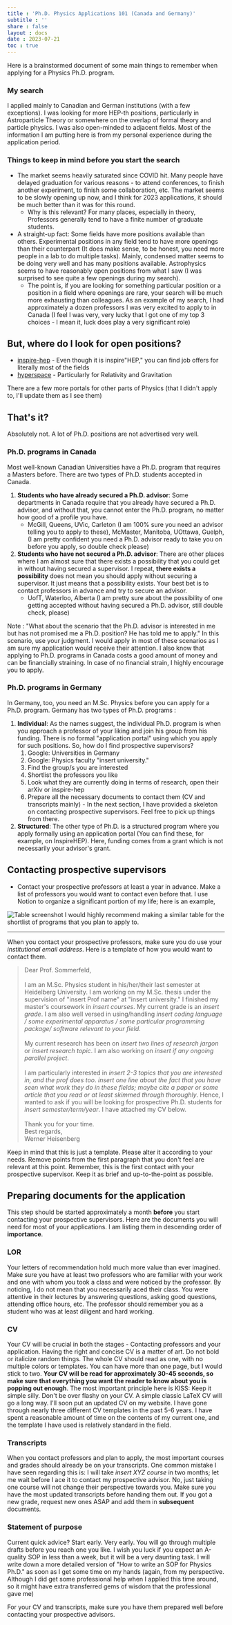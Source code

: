 ```yaml
---
title : 'Ph.D. Physics Applications 101 (Canada and Germany)'
subtitle : ''
share : false
layout : docs
date : 2023-07-21
toc : true
---
```


Here is a brainstormed document of some main things to remember when applying for a Physics Ph.D. program. 

###  My search 
I applied mainly to Canadian and German institutions (with a few exceptions). I was looking for more HEP-th positions, particularly in Astroparticle Theory or somewhere on the overlap of formal theory and particle physics. I was also open-minded to adjacent fields. Most of the information I am putting here is from my personal experience during the application period. 

###  Things to keep in mind before you start the search 
- The market seems heavily saturated since COVID hit. Many people have delayed graduation for various reasons - to attend conferences, to finish another experiment, to finish some collaboration, etc. The market seems to be slowly opening up now, and I think for 2023 applications, it should be much better than it was for this round. 
  - Why is this relevant? For many places, especially in theory, Professors generally tend to have a finite number of graduate students. 
- A straight-up fact: Some fields have more positions available than others. Experimental positions in any field tend to have more openings than their counterpart (It does make sense, to be honest, you need more people in a lab to do multiple tasks). Mainly, condensed matter seems to be doing very well and has many positions available. Astrophysics seems to have reasonably open positions from what I saw (I was surprised to see quite a few openings during my search). 
	- The point is, if you are looking for something particular position or a position in a field where openings are rare, your search will be much more exhausting than colleagues. As an example of my search, I had approximately a dozen professors I was very excited to apply to in Canada (I feel I was very, very lucky that I got one of my top 3 choices - I mean it, luck does play a very significant role)

	
##  But, where do I look for open positions?  
- [inspire-hep](https://inspirehep.net/jobs?sort=mostrecent&size=25&page=1&rank=PHD) - Even though it is inspire"HEP," you can find job offers for literally most of the fields
- [hyperspace](https://hyperspace.uni-frankfurt.de/) - Particularly for Relativity and Gravitation

There are a few more portals for other parts of Physics (that I didn't apply to, I'll update them as I see them)
##  That's it? 
Absolutely not. A lot of Ph.D. positions are not advertised very well. 

###  Ph.D. programs in Canada
Most well-known Canadian Universities have a Ph.D. program that requires a Masters before. There are two types of Ph.D. students accepted in Canada. 

1.  **Students who have already secured a Ph.D. advisor**: Some departments in Canada require that you already have secured a Ph.D. advisor, and without that, you cannot enter the Ph.D. program, no matter how good of a profile you have.
	-  McGill, Queens, UVic, Carleton (I am 100% sure you need an advisor telling you to apply to these), McMaster, Manitoba, UOttawa, Guelph,  (I am pretty confident you need a Ph.D. advisor ready to take you on before you apply, so double check please)
2. **Students who have not secured a Ph.D. advisor**: There are other places where I am almost sure that there exists a possibility that you could get in without having secured a supervisor. I repeat, **there exists a possibility** does not mean you should apply without securing a supervisor. It just means that a possibility exists. Your best bet is to contact professors in advance and try to secure an advisor.
	- UofT, Waterloo, Alberta  (I am pretty sure about the possibility of one getting accepted without having secured a Ph.D. advisor, still double check, please)

Note : "What about the scenario that the Ph.D. advisor is interested in me but has not promised me a Ph.D. position? He has told me to apply." In this scenario, use your judgment. I would apply in most of these scenarios as I am sure my application would receive their attention. I also know that applying to Ph.D. programs in Canada costs a good amount of money and can be financially straining. In case of no financial strain, I highly encourage you to apply. 

###  Ph.D. programs in Germany 
	
In Germany, too, you need an M.Sc. Physics before you can apply for a Ph.D. program. Germany has two types of Ph.D. programs :  

1. **Individual**: As the names suggest, the individual Ph.D. program is when you approach a professor of your liking and join his group from his funding. There is no formal "application portal" using which you apply for such positions. So, how do I find prospective supervisors? 
	1. Google: Universities in Germany
	2. Google: Physics faculty "insert university."
	3. Find the group/s you are interested
	4. Shortlist the professors you like
	5. Look what they are currently doing in terms of research, open their arXiv or inspire-hep 
	6. Prepare all the necessary documents to contact them (CV and transcripts mainly) - In the next section, I have provided a skeleton on contacting prospective supervisors. Feel free to pick up things from there.
2. **Structured**: The other type of Ph.D. is a structured program where you apply formally using an application portal (You can find these, for example, on InspireHEP). Here, funding comes from a grant which is not necessarily your advisor's grant.


##  Contacting prospective supervisors 
- Contact your prospective professors at least a year in advance. Make a list of professors you would want to contact even before that. I use Notion to organize a significant portion of my life; here is an example, 

![Table screenshot](/img/notion_template.png)
I would highly recommend making a similar table for the shortlist of programs that you plan to apply to.

<hr>

When you contact your prospective professors, make sure you do use your _institutional email address_. Here is a template of how you would want to contact them. 


	
> Dear Prof. Sommerfeld, <br><br>
>I am an M.Sc. Physics student in his/her/their last semester at Heidelberg University. I am working on my M.Sc. thesis under the supervision of "insert Prof name" at "insert university." I finished my master's coursework in _insert courses_. My current grade is an _insert grade_. I am also well versed in using/handling _insert coding language / some experimental apparatus / some particular programming package/ software relevant to your field_. <br> <br>
>My current research has been on _insert two lines of research jargon_ or _insert research topic_. I am also working on _insert if any ongoing parallel project_. <br><br>
>I am particularly interested in _insert 2-3 topics that you are interested in, and the prof does too_. _insert one line about the fact that you have seen what work they do in these fields; maybe cite a paper or some article that you read or at least skimmed through thoroughly_. Hence, I wanted to ask if you will be looking for prospective Ph.D. students for _insert semester/term/year_. I have attached my CV below. <br><br>Thank you for your time.
><br>Best regards, <br> 
>Werner Heisenberg

Keep in mind that this is just a template. Please alter it according to your needs. Remove points from the first paragraph that you don't feel are relevant at this point. Remember, this is the first contact with your prospective supervisor. Keep it as brief and up-to-the-point as possible. 

## Preparing documents for the application 
This step should be started approximately a month **before** you start contacting your prospective supervisors. Here are the documents you will need for most of your applications. I am listing them in descending order of **importance**.

### LOR 
Your letters of recommendation hold much more value than ever imagined. Make sure you have at least two professors who are familiar with your work and one with whom you took a class and were noticed by the professor. By noticing, I do not mean that you necessarily aced their class. You were attentive in their lectures by answering questions, asking good questions, attending office hours, etc. The professor should remember you as a student who was at least diligent and hard working.

###  CV 
Your CV will be crucial in both the stages - Contacting professors and your application. Having the right and concise CV is a matter of art. Do not bold or italicize random things. The whole CV should read as one, with no multiple colors or templates. You can have more than one page, but I would stick to two. **Your CV will be read for approximately 30-45 seconds, so make sure that everything you want the reader to know about you is popping out enough**. The most important principle here is KISS: Keep it simple silly. Don't be over flashy on your CV. A simple classic LaTeX CV will go a long way. I'll soon put an updated CV on my website. I have gone through nearly three different CV templates in the past 5-6 years. I have spent a reasonable amount of time on the contents of my current one, and the template I have used is relatively standard in the field. 

### Transcripts 
When you contact professors and plan to apply, the most important courses and grades should already be on your transcripts. One common mistake I have seen regarding this is: I will take _insert XYZ course_ in two months; let me wait before I ace it to contact my prospective advisor. No, just taking one course will not change their perspective towards you. Make sure you have the most updated transcripts before handing them out. If you got a new grade, request new ones ASAP and add them in **subsequent** documents.


###  Statement of purpose 
Current quick advice? Start early. Very early. You will go through multiple drafts before you reach one you like. I wish you luck if you expect an A-quality SOP in less than a week, but it will be a very daunting task. I will write down a more detailed version of "How to write an SOP for Physics Ph.D." as soon as I get some time on my hands (again, from my perspective. Although I did get some professional help when I applied this time around, so it might have extra transferred gems of wisdom that the professional gave me) 

For your CV and transcripts, make sure you have them prepared well before contacting your prospective advisors.